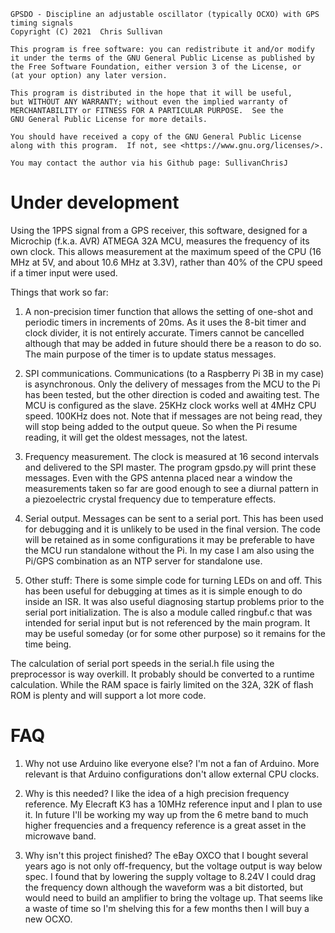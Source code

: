     GPSDO - Discipline an adjustable oscillator (typically OCXO) with GPS timing signals
    Copyright (C) 2021  Chris Sullivan

    This program is free software: you can redistribute it and/or modify
    it under the terms of the GNU General Public License as published by
    the Free Software Foundation, either version 3 of the License, or
    (at your option) any later version.

    This program is distributed in the hope that it will be useful,
    but WITHOUT ANY WARRANTY; without even the implied warranty of
    MERCHANTABILITY or FITNESS FOR A PARTICULAR PURPOSE.  See the
    GNU General Public License for more details.

    You should have received a copy of the GNU General Public License
    along with this program.  If not, see <https://www.gnu.org/licenses/>.

    You may contact the author via his Github page: SullivanChrisJ

Under development
=================

Using the 1PPS signal from a GPS receiver, this software, designed for a
Microchip (f.k.a. AVR) ATMEGA 32A MCU, measures the frequency of its own
clock. This allows measurement at the maximum speed of the CPU (16 MHz at
5V, and about 10.6 MHz at 3.3V), rather than 40% of the CPU speed if a
timer input were used.

Things that work so far:
1. A non-precision timer function that allows the setting of one-shot
and periodic timers in increments of 20ms. As it uses the 8-bit timer
and clock divider, it is not entirely accurate. Timers cannot be cancelled
although that may be added in future should there be a reason to do so. The
main purpose of the timer is to update status messages.

2. SPI communications. Communications (to a Raspberry Pi 3B in my case) is
asynchronous. Only the delivery of messages from the MCU to the Pi has
been tested, but the other direction is coded and awaiting test. The MCU
is configured as the slave. 25KHz clock works well at 4MHz CPU speed. 100KHz
does not. Note that if messages are not being read, they will stop being
added to the output queue. So when the Pi resume reading, it will get the
oldest messages, not the latest.

3. Frequency measurement. The clock is measured at 16 second intervals
and delivered to the SPI master. The program gpsdo.py will print these
messages. Even with the GPS antenna placed near a window the measurements
taken so far are good enough to see a diurnal pattern in a piezoelectric
crystal frequency due to temperature effects.

4. Serial output. Messages can be sent to a serial port. This has been used
for debugging and it is unlikely to be used in the final version. The code
will be retained as in some configurations it may be preferable to have the
MCU run standalone without the Pi. In my case I am also using the Pi/GPS
combination as an NTP server for standalone use.

5. Other stuff: There is some simple code for turning LEDs on and off. This
has been useful for debugging at times as it is simple enough to do inside
an ISR. It was also useful diagnosing startup problems prior to the serial
port initialization. The is also a module called ringbuf.c that was intended
for serial input but is not referenced by the main program. It may be useful
someday (or for some other purpose) so it remains for the time being.

The calculation of serial port speeds in the serial.h file using the
preprocessor is way overkill. It probably should be converted to a runtime
calculation. While the RAM space is fairly limited on the 32A, 32K of flash
ROM is plenty and will support a lot more code.

FAQ
===

1. Why not use Arduino like everyone else? I'm not a fan of Arduino. More
   relevant is that Arduino configurations don't allow external CPU clocks.

2. Why is this needed? I like the idea of a high precision frequency reference.
   My Elecraft K3 has a 10MHz reference input and I plan to use it. In future
   I'll be working my way up from the 6 metre band to much higher frequencies
   and a frequency reference is a great asset in the microwave band.

3. Why isn't this project finished? The eBay OXCO that I bought several years
   ago is not only off-frequency, but the voltage output is way below spec.
   I found that by lowering the supply voltage to 8.24V I could drag the 
   frequency down although the waveform was a bit distorted, but would need
   to build an amplifier to bring the voltage up. That seems like a waste of
   time so I'm shelving this for a few months then I will buy a new OCXO.
